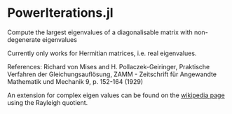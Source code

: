 # PowerIterations.jl
Compute the largest eigenvalues of a diagonalisable matrix with non-degenerate eigenvalues

Currently only works for Hermitian matrices, i.e. real eigenvalues.

References:
Richard von Mises and H. Pollaczek-Geiringer, Praktische Verfahren der Gleichungsauflösung, ZAMM - Zeitschrift für Angewandte Mathematik und Mechanik 9, p. 152-164 (1929)

An extension for complex eigen values can be found on the [wikipedia page](https://en.wikipedia.org/wiki/Power_iteration) using the Rayleigh quotient.
